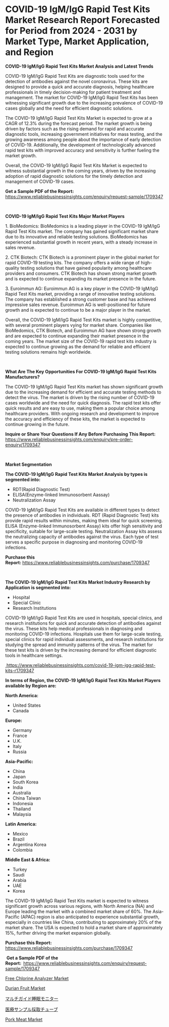 <p><h1>COVID-19 IgM/IgG Rapid Test Kits Market Research Report Forecasted for Period from 2024 -  2031 by Market Type, Market Application, and Region</h1></p><p><strong>COVID-19 IgM/IgG Rapid Test Kits Market Analysis and Latest Trends</strong></p>
<p><p>COVID-19 IgM/IgG Rapid Test Kits are diagnostic tools used for the detection of antibodies against the novel coronavirus. These kits are designed to provide a quick and accurate diagnosis, helping healthcare professionals in timely decision-making for patient treatment and management. The market for COVID-19 IgM/IgG Rapid Test Kits has been witnessing significant growth due to the increasing prevalence of COVID-19 cases globally and the need for efficient diagnostic solutions.</p><p>The COVID-19 IgM/IgG Rapid Test Kits Market is expected to grow at a CAGR of 12.3% during the forecast period. The market growth is being driven by factors such as the rising demand for rapid and accurate diagnostic tools, increasing government initiatives for mass testing, and the growing awareness among people about the importance of early detection of COVID-19. Additionally, the development of technologically advanced rapid test kits with improved accuracy and sensitivity is further fueling the market growth.</p><p>Overall, the COVID-19 IgM/IgG Rapid Test Kits Market is expected to witness substantial growth in the coming years, driven by the increasing adoption of rapid diagnostic solutions for the timely detection and management of COVID-19 cases.</p></p>
<p><strong>Get a Sample PDF of the Report:&nbsp;</strong> <a href="https://www.reliablebusinessinsights.com/enquiry/request-sample/1709347">https://www.reliablebusinessinsights.com/enquiry/request-sample/1709347</a></p>
<p>&nbsp;</p>
<p><strong>COVID-19 IgM/IgG Rapid Test Kits Major Market Players</strong></p>
<p><p>1. BioMedomics: BioMedomics is a leading player in the COVID-19 IgM/IgG Rapid Test Kits market. The company has gained significant market share due to its innovative and reliable testing solutions. BioMedomics has experienced substantial growth in recent years, with a steady increase in sales revenue.</p><p>2. CTK Biotech: CTK Biotech is a prominent player in the global market for rapid COVID-19 testing kits. The company offers a wide range of high-quality testing solutions that have gained popularity among healthcare providers and consumers. CTK Biotech has shown strong market growth and is expected to continue expanding its market presence in the future.</p><p>3. Euroimmun AG: Euroimmun AG is a key player in the COVID-19 IgM/IgG Rapid Test Kits market, providing a range of innovative testing solutions. The company has established a strong customer base and has achieved impressive sales revenue. Euroimmun AG is well-positioned for future growth and is expected to continue to be a major player in the market.</p><p>Overall, the COVID-19 IgM/IgG Rapid Test Kits market is highly competitive, with several prominent players vying for market share. Companies like BioMedomics, CTK Biotech, and Euroimmun AG have shown strong growth and are expected to continue expanding their market presence in the coming years. The market size of the COVID-19 rapid test kits industry is expected to continue growing as the demand for reliable and efficient testing solutions remains high worldwide.</p></p>
<p>&nbsp;</p>
<p><strong>What Are The Key Opportunities For COVID-19 IgM/IgG Rapid Test Kits Manufacturers?</strong></p>
<p><p>The COVID-19 IgM/IgG Rapid Test Kits market has shown significant growth due to the increasing demand for efficient and accurate testing methods to detect the virus. The market is driven by the rising number of COVID-19 cases worldwide and the need for quick diagnosis. The rapid test kits offer quick results and are easy to use, making them a popular choice among healthcare providers. With ongoing research and development to improve the accuracy and efficiency of these kits, the market is expected to continue growing in the future.</p></p>
<p><strong>Inquire or Share Your Questions If Any Before Purchasing This Report:</strong> <a href="https://www.reliablebusinessinsights.com/enquiry/pre-order-enquiry/1709347">https://www.reliablebusinessinsights.com/enquiry/pre-order-enquiry/1709347</a></p>
<p>&nbsp;</p>
<p><strong>Market Segmentation</strong></p>
<p><strong>The COVID-19 IgM/IgG Rapid Test Kits Market Analysis by types is segmented into:</strong></p>
<p><ul><li>RDT(Rapid Diagnostic Test)</li><li>ELISA(Enzyme-linked Immunosorbent Aassay)</li><li>Neutralization Assay</li></ul></p>
<p><p>COVID-19 IgM/IgG Rapid Test Kits are available in different types to detect the presence of antibodies in individuals. RDT (Rapid Diagnostic Test) kits provide rapid results within minutes, making them ideal for quick screening. ELISA (Enzyme-linked Immunosorbent Assay) kits offer high sensitivity and specificity, suitable for large-scale testing. Neutralization Assay kits assess the neutralizing capacity of antibodies against the virus. Each type of test serves a specific purpose in diagnosing and monitoring COVID-19 infections.</p></p>
<p><strong>Purchase this Report:&nbsp;</strong><a href="https://www.reliablebusinessinsights.com/purchase/1709347">https://www.reliablebusinessinsights.com/purchase/1709347</a></p>
<p>&nbsp;</p>
<p><strong>The COVID-19 IgM/IgG Rapid Test Kits Market Industry Research by Application is segmented into:</strong></p>
<p><ul><li>Hospital</li><li>Special Clinic</li><li>Research Institutions</li></ul></p>
<p><p>COVID-19 IgM/IgG Rapid Test Kits are used in hospitals, special clinics, and research institutions for quick and accurate detection of antibodies against the virus. These kits help medical professionals in diagnosing and monitoring COVID-19 infections. Hospitals use them for large-scale testing, special clinics for rapid individual assessments, and research institutions for studying the spread and immunity patterns of the virus. The market for these test kits is driven by the increasing demand for efficient diagnostic tools in healthcare settings.</p></p>
<p><a href="https://www.reliablebusinessinsights.com/covid-19-igm-igg-rapid-test-kits-r1709347">&nbsp;https://www.reliablebusinessinsights.com/covid-19-igm-igg-rapid-test-kits-r1709347</a></p>
<p><strong>In terms of Region, the COVID-19 IgM/IgG Rapid Test Kits Market Players available by Region are:</strong></p>
<p>
    <p> <strong> North America: </strong>
        <ul>
            <li>United States</li>
            <li>Canada</li>
        </ul>
        </p> 
    <p> <strong> Europe: </strong>
        <ul>
            <li>Germany</li>
            <li>France</li>
            <li>U.K.</li>
            <li>Italy</li>
            <li>Russia</li>
        </ul>
        </p> 
    <p> <strong> Asia-Pacific: </strong>
        <ul>
            <li>China</li>
            <li>Japan</li>
            <li>South Korea</li>
            <li>India</li>
            <li>Australia</li>
            <li>China Taiwan</li>
            <li>Indonesia</li>
            <li>Thailand</li>
            <li>Malaysia</li>
        </ul>
        </p> 
    <p> <strong> Latin America: </strong>
        <ul>
            <li>Mexico</li>
            <li>Brazil</li>
            <li>Argentina Korea</li>
            <li>Colombia</li>
        </ul>
        </p> 
    <p> <strong> Middle East & Africa: </strong>
        <ul>
            <li>Turkey</li>
            <li>Saudi</li>
            <li>Arabia</li>
            <li>UAE</li>
            <li>Korea</li>
        </ul>
    </p>
    </p>
<p><p>The COVID-19 IgM/IgG Rapid Test Kits market is expected to witness significant growth across various regions, with North America (NA) and Europe leading the market with a combined market share of 60%. The Asia-Pacific (APAC) region is also anticipated to experience substantial growth, especially in countries like China, contributing to approximately 20% of the market share. The USA is expected to hold a market share of approximately 15%, further driving the market expansion globally.</p></p>
<p><strong>Purchase this Report: </strong><a href="https://www.reliablebusinessinsights.com/purchase/1709347">https://www.reliablebusinessinsights.com/purchase/1709347</a></p>
<p>&nbsp;<strong>Get a Sample PDF of the Report:&nbsp;&nbsp;</strong><a href="https://www.reliablebusinessinsights.com/enquiry/request-sample/1709347">https://www.reliablebusinessinsights.com/enquiry/request-sample/1709347</a></p>
<p><strong></strong></p>
<p><p><a href="https://github.com/yemakinde/Market-Research-Report-List-3/blob/main/free-chlorine-analyzer-market.md">Free Chlorine Analyzer Market</a></p><p><a href="https://issuu.com/reportprime-2/docs/durian-fruit-market-size-2030.pptx">Durian Fruit Market</a></p><p><a href="https://github.com/mreklxf44233/Market-Research-Report-List-2/blob/main/2894565125872.md">マルチガイド睡眠モニター</a></p><p><a href="https://github.com/MacyOrn/Market-Research-Report-List-1/blob/main/5855511125871.md">医療サンプル採取チューブ</a></p><p><a href="https://issuu.com/reportprime-2/docs/pork-meat-market-size-2030.pptx">Pork Meat Market</a></p></p>